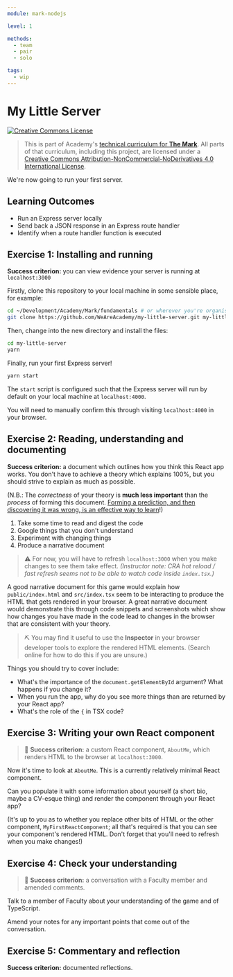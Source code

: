 ```yaml
---
module: mark-nodejs

level: 1

methods:
  - team
  - pair
  - solo

tags:
  - wip
---
```


# My Little Server

<a rel="license" href="http://creativecommons.org/licenses/by-nc-nd/4.0/"><img alt="Creative Commons License" style="border-width:0" src="https://i.creativecommons.org/l/by-nc-nd/4.0/88x31.png" /></a>

> This is part of Academy's [technical curriculum for **The Mark**](https://github.com/WeAreAcademy/curriculum-mark). All parts of that curriculum, including this project, are licensed under a <a rel="license" href="http://creativecommons.org/licenses/by-nc-nd/4.0/">Creative Commons Attribution-NonCommercial-NoDerivatives 4.0 International License</a>.

We're now going to run your first server.

## Learning Outcomes

- Run an Express server locally
- Send back a JSON response in an Express route handler
- Identify when a route handler function is executed

## Exercise 1: Installing and running

**Success criterion:** you can view evidence your server is running at `localhost:3000`

Firstly, clone this repository to your local machine in some sensible place, for example:

```bash
cd ~/Development/Academy/Mark/fundamentals # or wherever you're organising everything
git clone https://github.com/WeAreAcademy/my-little-server.git my-little-server
```

Then, change into the new directory and install the files:

```bash
cd my-little-server
yarn
```

Finally, run your first Express server!

```bash
yarn start
```

The `start` script is configured such that the Express server will run by default on your local machine at `localhost:4000`.

You will need to manually confirm this through visiting `localhost:4000` in your browser.

## Exercise 2: Reading, understanding and documenting

**Success criterion:** a document which outlines how you think this React app works. You don't have to achieve a theory which explains 100%, but you should strive to explain as much as possible.

(N.B.: The _correctness_ of your theory is **much less important** than the _process_ of forming this document. [Forming a prediction, and then discovering it was wrong, is an effective way to learn](https://www.sciencedirect.com/science/article/abs/pii/S0959475217303468)!)

1. Take some time to read and digest the code
2. Google things that you don't understand
3. Experiment with changing things
4. Produce a narrative document

> ⚠️ For now, you will have to refresh `localhost:3000` when you make changes to see them take effect. _(Instructor note: CRA hot reload / fast refresh seems not to be able to watch code inside `index.tsx`.)_

A good narrative document for this game would explain how `public/index.html` and `src/index.tsx` seem to be interacting to produce the HTML that gets rendered in your browser. A great narrative document would demonstrate this through code snippets and screenshots which show how changes you have made in the code lead to changes in the browser that are consistent with your theory.

> ⛏️ You may find it useful to use the **Inspector** in your browser developer tools to explore the rendered HTML elements. (Search online for how to do this if you are unsure.)

Things you should try to cover include:

- What's the importance of the `document.getElementById` argument? What happens if you change it?
- When you run the app, why do you see more things than are returned by your React app?
- What's the role of the `{` in TSX code?

## Exercise 3: Writing your own React component

> 🎯 **Success criterion:** a custom React component, `AboutMe`, which renders HTML to the browser at `localhost:3000`.

Now it's time to look at `AboutMe`. This is a currently relatively minimal React component.

Can you populate it with some information about yourself (a short bio, maybe a CV-esque thing) and render the component through your React app?

(It's up to you as to whether you replace other bits of HTML or the other component, `MyFirstReactComponent`; all that's required is that you can see your component's rendered HTML. Don't forget that you'll need to refresh when you make changes!)

## Exercise 4: Check your understanding

> 🎯 **Success criterion:** a conversation with a Faculty member and amended comments.

Talk to a member of Faculty about your understanding of the game and of TypeScript.

Amend your notes for any important points that come out of the conversation.

## Exercise 5: Commentary and reflection

**Success criterion:** documented reflections.
